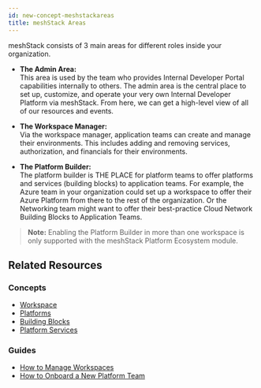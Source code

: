 ```yaml
---
id: new-concept-meshstackareas
title: meshStack Areas
---
```


meshStack consists of 3 main areas for different roles inside your organization. 

- **The Admin Area:**  
  This area is used by the team who provides Internal Developer Portal capabilities internally to others. The admin area is the central place to set up, customize, and operate your very own Internal Developer Platform via meshStack. From here, we can get a high-level view of all of our resources and events. 

- **The Workspace Manager:**  
  Via the workspace manager, application teams can create and manage their environments. This includes adding and removing services, authorization, and financials for their environments.

- **The Platform Builder:**  
  The platform builder is THE PLACE for platform teams to offer platforms and services (building blocks) to application teams. For example, the Azure team in your organization could set up a workspace to offer their Azure Platform from there to the rest of the organization. Or the Networking team might want to offer their best-practice Cloud Network Building Blocks to Application Teams.

> **Note:** Enabling the Platform Builder in more than one workspace is only supported with the meshStack Platform Ecosystem module.

## Related Resources

### Concepts

- [Workspace](./new-concept-workspace)
- [Platforms](./new-concept-platform)
- [Building Blocks](./new-concept-buildingblock)
- [Platform Services](./new-concept-buildingblock)

### Guides

- [How to Manage Workspaces](./new-guide-how-to-manage-a-workspace)
- [How to Onboard a New Platform Team](./new-guide-how-to-enable-a-new-platform-team)
